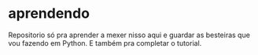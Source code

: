 # aprendendo
Repositorio só pra aprender a mexer nisso aqui e guardar as besteiras que vou fazendo em Python.
E também pra completar o tutorial.
